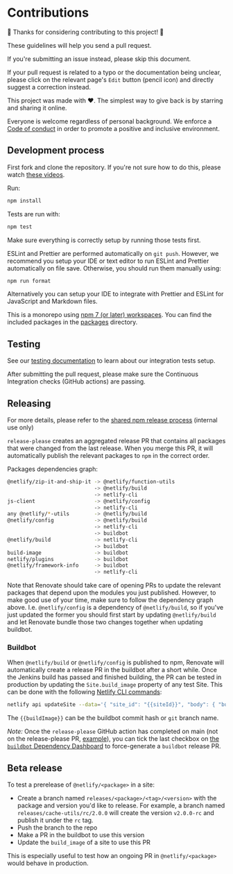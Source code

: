 # Contributions

🎉 Thanks for considering contributing to this project! 🎉

These guidelines will help you send a pull request.

If you're submitting an issue instead, please skip this document.

If your pull request is related to a typo or the documentation being unclear, please click on the relevant page's `Edit`
button (pencil icon) and directly suggest a correction instead.

This project was made with ❤️. The simplest way to give back is by starring and sharing it online.

Everyone is welcome regardless of personal background. We enforce a [Code of conduct](CODE_OF_CONDUCT.md) in order to
promote a positive and inclusive environment.

## Development process

First fork and clone the repository. If you're not sure how to do this, please watch
[these videos](https://egghead.io/courses/how-to-contribute-to-an-open-source-project-on-github).

Run:

```bash
npm install
```

Tests are run with:

```bash
npm test
```

Make sure everything is correctly setup by running those tests first.

ESLint and Prettier are performed automatically on `git push`. However, we recommend you setup your IDE or text editor
to run ESLint and Prettier automatically on file save. Otherwise, you should run them manually using:

```bash
npm run format
```

Alternatively you can setup your IDE to integrate with Prettier and ESLint for JavaScript and Markdown files.

This is a monorepo using [npm 7 (or later) workspaces](https://docs.npmjs.com/cli/v7/using-npm/workspaces). You can find
the included packages in the [packages](packages) directory.

## Testing

See our [testing documentation](packages/build/tests/README.md) to learn about our integration tests setup.

After submitting the pull request, please make sure the Continuous Integration checks (GitHub actions) are passing.

## Releasing

For more details, please refer to the
[shared npm release process](https://github.com/netlify/team-dev#npm-packages-release-process) (internal use only)

`release-please` creates an aggregated release PR that contains all packages that were changed from the last release.
When you merge this PR, it will automatically publish the relevant packages to `npm` in the correct order.

Packages dependencies graph:

```sh
@netlify/zip-it-and-ship-it -> @netlify/function-utils
                            -> @netlify/build
                            -> netlify-cli
js-client                   -> @netlify/config
                            -> netlify-cli
any @netlify/*-utils        -> @netlify/build
@netlify/config             -> @netlify/build
                            -> netlify-cli
                            -> buildbot
@netlify/build              -> netlify-cli
                            -> buildbot
build-image                 -> buildbot
netlify/plugins             -> buildbot
@netlify/framework-info     -> buildbot
                            -> netlify-cli
```

Note that Renovate should take care of opening PRs to update the relevant packages that depend upon the modules you just
published. However, to make good use of your time, make sure to follow the dependency graph above. I.e.
`@netlify/config` is a dependency of `@netlify/build`, so if you've just updated the former you should first start by
updating `@netlify/build` and let Renovate bundle those two changes together when updating buildbot.

### Buildbot

When `@netlify/build` or `@netlify/config` is published to npm, Renovate will automatically create a release PR in the
buildbot after a short while. Once the Jenkins build has passed and finished building, the PR can be tested in
production by updating the `Site.build_image` property of any test Site. This can be done with the following
[Netlify CLI commands](https://github.com/netlify/buildbot#using-netlify-cli-or-netlify-api):

```bash
netlify api updateSite --data='{ "site_id": "{{siteId}}", "body": { "build_image": "{{buildImage}}" }}'
```

The `{{buildImage}}` can be the buildbot commit hash or `git` branch name.

_Note:_ Once the `release-please` GitHub action has completed on main (not on the release-please PR,
[example](https://github.com/netlify/build/actions/runs/1254006395)), you can tick the last checkbox on
[the `buildbot` Dependency Dashboard](https://github.com/netlify/buildbot/issues/912) to force-generate a `buildbot`
release PR.

## Beta release

To test a prerelease of `@netlify/<package>` in a site:

- Create a branch named `releases/<package>/<tag>/<version>` with the package and version you'd like to release. For
  example, a branch named `releases/cache-utils/rc/2.0.0` will create the version `v2.0.0-rc` and publish it under the
  `rc` tag.
- Push the branch to the repo
- Make a PR in the buildbot to use this version
- Update the `build_image` of a site to use this PR

This is especially useful to test how an ongoing PR in `@netlify/<package>` would behave in production.
